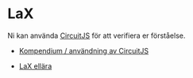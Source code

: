# LaX

Ni kan använda
[CircuitJS](https://falstad.com/circuit/circuitjs.html?ctz=CQAgjCAMB0l3BWcMBMcUHYMGZIA4UA2ATmIxAUgoqoQFMBaMMAKCA)
för att verifiera er förståelse.

- [Kompendium / användning av CircuitJS](<MEKMEK01 ellära kompendium.pdf>)

- [LaX ellära](<LaX ellära MEKMEK01 EE22.pdf>)
